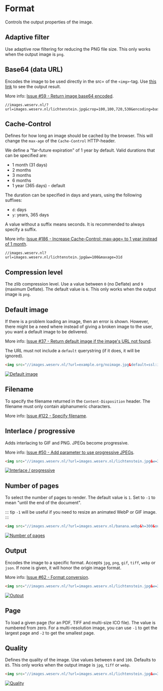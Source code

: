 # Format

Controls the output properties of the image.

## Adaptive filter <Parameter text="&af"/><Badge text="New!" type="warn" vertical="middle"/>

Use adaptive row filtering for reducing the PNG file size. This only works when the output image is `png`.

## Base64 (data URL) <Parameter text="&encoding=base64" vertical="middle"/>

Encodes the image to be used directly in the src= of the `<img>`-tag.
Use [this link](/?url=images.weserv.nl/lichtenstein.jpg&crop=100,100,720,530&encoding=base64) to see the output result.

More info: [Issue #59 - Return image base64 encoded](https://github.com/weserv/images/issues/59).

```
//images.weserv.nl/?url=images.weserv.nl/lichtenstein.jpg&crop=100,100,720,530&encoding=base64
```

## Cache-Control <Parameter text="&maxage=" vertical="middle"/><Badge text="New!" type="warn" vertical="middle"/>

Defines for how long an image should be cached by the browser. This will change the `max-age` of the
`Cache-Control` HTTP-header.

We define a "far-future expiration" of 1 year by default. Valid durations that can be specified are:
- 1 month (31 days)
- 2 months
- 3 months
- 6 months
- 1 year (365 days) - default

The duration can be specified in days and years, using the following suffixes:
- `d`: days
- `y`: years, 365 days

A value without a suffix means seconds. It is recommended to always specify a suffix.

More info: [Issue #186 - Increase Cache-Control: max-age= to 1 year instead of 1 month](https://github.com/weserv/images/issues/186).

```
//images.weserv.nl?url=images.weserv.nl/lichtenstein.jpg&w=100&maxage=31d
```

## Compression level <Parameter text="&l="/><Badge text="New!" type="warn" vertical="middle"/>

The zlib compression level. Use a value between `0` (no Deflate) and `9` (maximum Deflate). The default
value is `6`. This only works when the output image is `png`.

## Default image <Parameter text="&default="/>

If there is a problem loading an image, then an error is shown. However, there might be a need where
instead of giving a broken image to the user, you want a default image to be delivered.

More info: [Issue #37 - Return default image if the image's URL not found](https://github.com/weserv/images/issues/37).

The URL must not include a `default` querystring (if it does, it will be ignored).

```html
<img src="//images.weserv.nl/?url=example.org/noimage.jpg&default=ssl:images.weserv.nl%2F%3Furl%3Dimages.weserv.nl/lichtenstein.jpg%26w%3D300">
```
[![Default image](/static/lichtenstein.jpg?w=300)](/?url=example.org/noimage.jpg&default=ssl:images.weserv.nl%2F%3Furl%3Dimages.weserv.nl/lichtenstein.jpg%26w%3D300)

## Filename <Parameter text="&filename="/>

To specify the filename returned in the `Content-Disposition` header. The filename must only contain
alphanumeric characters.

More info: [Issue #122 - Specify filename](https://github.com/weserv/images/issues/122).

## Interlace / progressive <Parameter text="&il" vertical="middle"/>

Adds interlacing to GIF and PNG. JPEGs become progressive.

More info: [Issue #50 - Add parameter to use progressive JPEGs](https://github.com/weserv/images/issues/50).

```html
<img src="//images.weserv.nl/?url=images.weserv.nl/lichtenstein.jpg&w=300&il">
```
[![Interlace / progressive](/static/lichtenstein.jpg?w=300&il)](/?url=images.weserv.nl/lichtenstein.jpg&w=300&il)

## Number of pages <Parameter text="&n="/><Badge text="New!" type="warn" vertical="middle"/>

To select the number of pages to render. The default value is `1`. Set to `-1` to mean "until the end of
the document".

::: tip
`-1` will be useful if you need to resize an animated WebP or GIF image.
:::

```html
<img src="//images.weserv.nl/?url=images.weserv.nl/banana.webp&h=300&output=gif&n=-1">
```
[![Number of pages](/static/banana.webp?h=300&output=gif&n=-1)](/?url=images.weserv.nl/banana.webp&h=300&output=gif&n=-1)

## Output <Parameter text="&output=" vertical="middle"/>

Encodes the image to a specific format. Accepts `jpg`, `png`, `gif`, `tiff`, `webp` or `json`. If none is
given, it will honor the origin image format.

More info: [Issue #62 - Format conversion](https://github.com/weserv/images/issues/62).

```html
<img src="//images.weserv.nl/?url=images.weserv.nl/lichtenstein.jpg&w=300&output=webp">
```
[![Output](/static/lichtenstein.jpg?w=300&output=webp)](/?url=images.weserv.nl/lichtenstein.jpg&w=300&output=webp)

## Page <Parameter text="&page="/>

To load a given page (for an PDF, TIFF and multi-size ICO file). The value is numbered from zero. For a
multi-resolution image, you can use `-1` to get the largest page and `-2` to get the smallest page.

## Quality <Parameter text="&q=" vertical="middle"/>

Defines the quality of the image. Use values between `0` and `100`. Defaults to `85`. This only works
when the output image is `jpg`, `tiff` or `webp`.

```html
<img src="//images.weserv.nl/?url=images.weserv.nl/lichtenstein.jpg&w=300&q=20">
```
[![Quality](/static/lichtenstein.jpg?w=300&q=20)](/?url=images.weserv.nl/lichtenstein.jpg&w=300&q=20)
